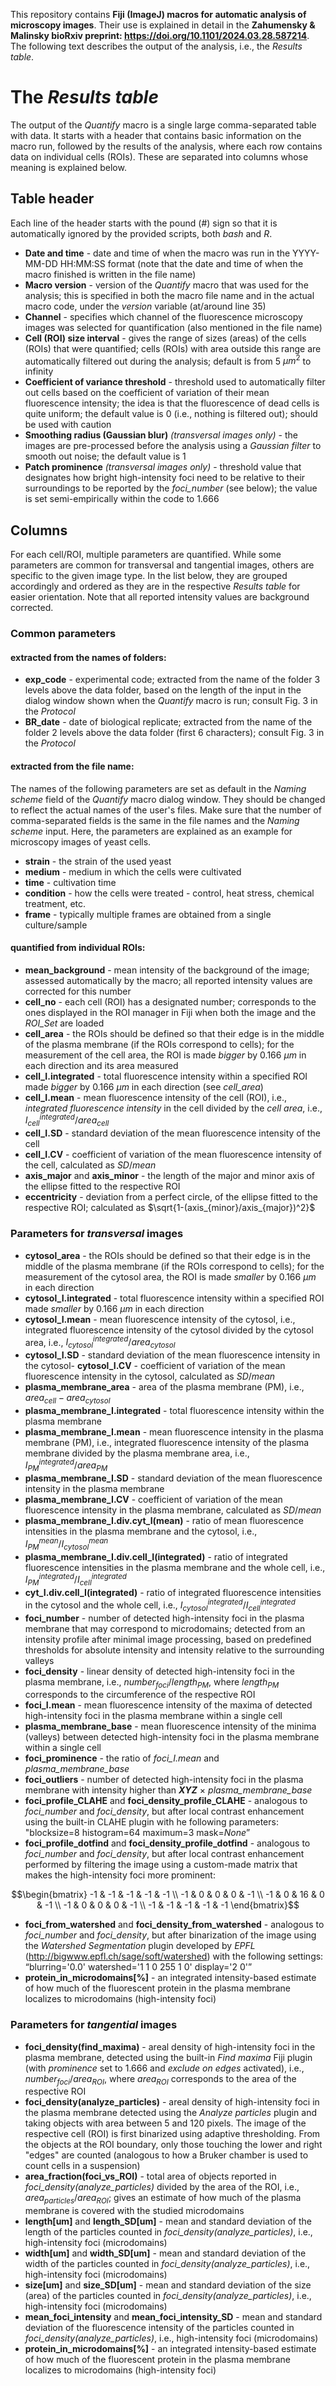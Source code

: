 This repository contains **Fiji (ImageJ) macros for automatic analysis of microscopy images**. Their use is explained in detail in the **Zahumensky & Malinsky bioRxiv preprint: https://doi.org/10.1101/2024.03.28.587214**. The following text describes the output of the analysis, i.e., the *Results table*.


# **The *Results table***

The output of the *Quantify* macro is a single large comma-separated table with data. It starts with a header that contains basic information on the macro run, followed by the results of the analysis, where each row contains data on individual cells (ROIs). These are separated into columns whose meaning is explained below.


## **Table header**

Each line of the header starts with the pound (#) sign so that it is automatically ignored by the provided scripts, both *bash* and *R*.

- **Date and time** - date and time of when the macro was run in the YYYY-MM-DD HH:MM:SS format (note that the date and time of when the macro finished is written in the file name)
- **Macro version** - version of the *Quantify* macro that was used for the analysis; this is specified in both the macro file name and in the actual macro code, under the *version* variable (at/around line 35)
- **Channel** - specifies which channel of the fluorescence microscopy images was selected for quantification (also mentioned in the file name)
- **Cell (ROI) size interval** - gives the range of sizes (areas) of the cells (ROIs) that were quantified; cells (ROIs) with area outside this range are automatically filtered out during the analysis; default is from 5 $\mu m^2$ to infinity
- **Coefficient of variance threshold** - threshold used to automatically filter out cells based on the coefficient of variation of their mean fluorescence intensity; the idea is that the fluorescence of dead cells is quite uniform; the default value is 0 (i.e., nothing is filtered out); should be used with caution
- **Smoothing radius (Gaussian blur)** *(transversal images only)* - the images are pre-processed before the analysis using a *Gaussian filter* to smooth out noise; the default value is 1
- **Patch prominence** *(transversal images only)* - threshold value that designates how bright high-intensity foci need to be relative to their surroundings to be reported by the *foci_number* (see below); the value is set semi-empirically within the code to 1.666


## **Columns**

For each cell/ROI, multiple parameters are quantified. While some parameters are common for transversal and tangential images, others are specific to the given image type. In the list below, they are grouped accordingly and ordered as they are in the respective *Results table* for easier orientation. Note that all reported intensity values are background corrected.


### **Common parameters**


#### extracted from the names of folders:

- **exp_code** - experimental code; extracted from the name of the folder 3 levels above the data folder, based on the length of the input in the dialog window shown when the *Quantify* macro is run; consult Fig. 3 in the *Protocol*
- **BR_date** - date of biological replicate; extracted from the name of the folder 2 levels above the data folder (first 6 characters); consult Fig. 3 in the *Protocol*


#### extracted from the file name:

The names of the following parameters are set as default in the *Naming scheme* field of the *Quantify* macro dialog window. They should be changed to reflect the actual names of the user's files. Make sure that the number of comma-separated fields is the same in the file names and the *Naming scheme* input. Here, the parameters are explained as an example for microscopy images of yeast cells.
- **strain** - the strain of the used yeast
- **medium** - medium in which the cells were cultivated
- **time** - cultivation time
- **condition** - how the cells were treated - control, heat stress, chemical treatment, etc.
- **frame** - typically multiple frames are obtained from a single culture/sample

#### quantified from individual ROIs:

- **mean_background** - mean intensity of the background of the image; assessed automatically by the macro; all reported intensity values are corrected for this number
- **cell_no** - each  cell (ROI) has a designated number; corresponds to the ones displayed in the ROI manager in Fiji when both the image and the *ROI_Set* are loaded
- **cell_area** - the ROIs should be defined so that their edge is in the middle of the plasma membrane (if the ROIs correspond to cells); for the measurement of the cell area, the ROI is made *bigger* by 0.166 $\mu m$ in each direction and its area measured
- **cell_I.integrated** - total fluorescence intensity within a specified ROI made *bigger* by 0.166 $\mu m$ in each direction (see *cell_area*)
- **cell_I.mean** - mean fluorescence intensity of the cell (ROI), i.e., *integrated fluorescence intensity* in the cell divided by the *cell area*, i.e.,  $`I^{integrated}_{cell}/area_{cell}`$
- **cell_I.SD** - standard deviation of the mean fluorescence intensity of the cell
- **cell_I.CV** - coefficient of variation of the mean fluorescence intensity of the cell, calculated as $SD/mean$
- **axis_major** and **axis_minor** - the length of the major and minor axis of the ellipse fitted to the respective ROI
- **eccentricity** - deviation from a perfect circle, of the ellipse fitted to the respective ROI; calculated as $\sqrt{1-(axis_{minor}/axis_{major})^2}$


### **Parameters for *transversal* images**

- **cytosol_area** - the ROIs should be defined so that their edge is in the middle of the plasma membrane (if the ROIs correspond to cells); for the measurement of the cytosol area, the ROI is made *smaller* by 0.166 $\mu m$ in each direction
- **cytosol_I.integrated** - total fluorescence intensity within a specified ROI made *smaller* by 0.166 $\mu m$ in each direction
- **cytosol_I.mean** - mean fluorescence intensity of the cytosol, i.e., integrated fluorescence intensity of the cytosol divided by the cytosol area, i.e., $`I^{integrated}_{cytosol}/area_{cytosol}`$
- **cytosol_I.SD** - standard deviation of the mean fluorescence intensity in the cytosol- **cytosol_I.CV** - coefficient of variation of the mean fluorescence intensity in the cytosol, calculated as $SD/mean$
- **plasma_membrane_area** - area of the plasma membrane (PM), i.e., $area_{cell}-area_{cytosol}$
- **plasma_membrane_I.integrated** - total fluorescence intensity within the plasma membrane
- **plasma_membrane_I.mean** - mean fluorescence intensity in the plasma membrane (PM), i.e., integrated fluorescence intensity of the plasma membrane divided by the plasma membrane area, i.e., $`I^{integrated}_{PM}/area_{PM}`$
- **plasma_membrane_I.SD** - standard deviation of the mean fluorescence intensity in the plasma membrane
- **plasma_membrane_I.CV** - coefficient of variation of the mean fluorescence intensity in the plasma membrane, calculated as $SD/mean$
- **plasma_membrane_I.div.cyt_I(mean)** - ratio of mean fluorescence intensities in the plasma membrane and the cytosol, i.e., $`I^{mean}_{PM}/I^{mean}_{cytosol}`$
- **plasma_membrane_I.div.cell_I(integrated)** - ratio of integrated fluorescence intensities in the plasma membrane and the whole cell, i.e., $`I^{integrated}_{PM}/I^{integrated}_{cell}`$
- **cyt_I.div.cell_I(integrated)** - ratio of integrated fluorescence intensities in the cytosol and the whole cell, i.e., $`I^{integrated}_{cytosol}/I^{integrated}_{cell}`$
- **foci_number** - number of detected high-intensity foci in the plasma membrane that may correspond to microdomains; detected from an intensity profile after minimal image processing, based on predefined thresholds for absolute intensity and intensity relative to the surrounding valleys
- **foci_density** - linear density of detected high-intensity foci in the plasma membrane, i.e., $number_{foci}/length_{PM}$, where $length_{PM}$ corresponds to the circumference of the respective ROI
- **foci_I.mean** - mean fluorescence intensity of the maxima of detected high-intensity foci in the plasma membrane within a single cell
- **plasma_membrane_base** - mean fluorescence intensity of the minima (valleys) between detected high-intensity foci in the plasma membrane within a single cell
- **foci_prominence** - the ratio of *foci_I.mean* and *plasma_membrane_base*
- **foci_outliers** - number of detected high-intensity foci in the plasma membrane with intensity higher than ***XYZ*** $\times$ *plasma_membrane_base*
- **foci_profile_CLAHE** and **foci_density_profile_CLAHE** - analogous to *foci_number* and *foci_density*, but after local contrast enhancement using the built-in CLAHE plugin with he following parameters: "blocksize=8 histogram=64 maximum=3 mask=*None*”
- **foci_profile_dotfind** and **foci_density_profile_dotfind** - analogous to *foci_number* and *foci_density*, but after local contrast enhancement performed by filtering the image using a custom-made matrix that makes the high-intensity foci more prominent:
```math
\begin{bmatrix}
 -1 & -1 & -1 & -1 & -1 \\
 -1 & 0 & 0 & 0 & -1 \\
 -1 & 0 & 16 & 0 & -1 \\
 -1 & 0 & 0 & 0 & -1 \\
 -1 & -1 & -1 & -1 & -1
 \end{bmatrix}
```
- **foci_from_watershed** and **foci_density_from_watershed** - analogous to *foci_number* and *foci_density*, but after binarization of the image using the *Watershed Segmentation* plugin developed by *EPFL* (http://bigwww.epfl.ch/sage/soft/watershed) with the following settings: “blurring='0.0' watershed='1 1 0 255 1 0' display='2 0'”
- **protein_in_microdomains[%]** - an integrated intensity-based estimate of how much of the fluorescent protein in the plasma membrane localizes to microdomains (high-intensity foci)


### **Parameters for *tangential* images**

- **foci_density(find_maxima)** - areal density of high-intensity foci in the plasma membrane, detected using the built-in *Find maxima* Fiji plugin (with *prominence* set to 1.666 and *exclude on edges* activated), i.e., $number_{foci}/area_{ROI}$, where $area_{ROI}$ corresponds to the area of the respective ROI
- **foci_density(analyze_particles)** - areal density of high-intensity foci in the plasma membrane detected using the *Analyze particles* plugin and taking objects with area between 5 and 120 pixels. The image of the respective cell (ROI) is first binarized using adaptive thresholding. From the objects at the ROI boundary, only those touching the lower and right "edges" are counted (analogous to how a Bruker chamber is used to count cells in a suspension)
- **area_fraction(foci_vs_ROI)** - total area of objects reported in *foci_density(analyze_particles)* divided by the area of the ROI, i.e., $area_{particles}/area_{ROI}$; gives an estimate of how much of the plasma membrane is covered with the studied microdomains
- **length[um]** and **length_SD[um]** - mean and standard deviation of the length of the particles counted in *foci_density(analyze_particles)*, i.e., high-intensity foci (microdomains)
- **width[um]** and **width_SD[um]** - mean and standard deviation of the width of the particles counted in *foci_density(analyze_particles)*, i.e., high-intensity foci (microdomains)
- **size[um]** and **size_SD[um]** - mean and standard deviation of the size (area) of the particles counted in *foci_density(analyze_particles)*, i.e., high-intensity foci (microdomains)
- **mean_foci_intensity** and **mean_foci_intensity_SD** - mean and standard deviation of the fluorescence intensity of the particles counted in *foci_density(analyze_particles)*, i.e., high-intensity foci (microdomains)
- **protein_in_microdomains[%]** - an integrated intensity-based estimate of how much of the fluorescent protein in the plasma membrane localizes to microdomains (high-intensity foci)
